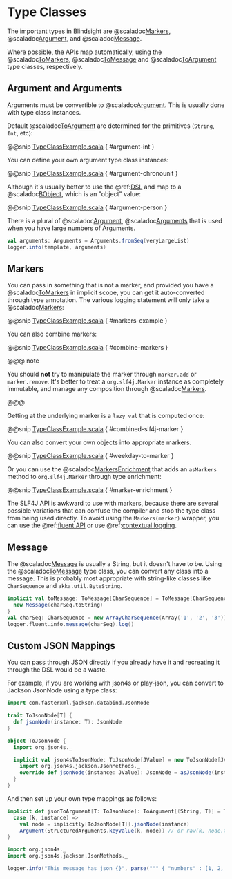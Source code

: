 # Type Classes

The important types in Blindsight are @scaladoc[Markers](com.tersesystems.blindsight.Markers), @scaladoc[Argument](com.tersesystems.blindsight.Argument), and  @scaladoc[Message](com.tersesystems.blindsight.Message).

 Where possible, the APIs map automatically, using the @scaladoc[ToMarkers](com.tersesystems.blindsight.ToMarkers), @scaladoc[ToMessage](com.tersesystems.blindsight.ToMessage) and @scaladoc[ToArgument](com.tersesystems.blindsight.ToArgument) type classes, respectively.

## Argument and Arguments

Arguments must be convertible to @scaladoc[Argument](com.tersesystems.blindsight.Argument).  This is usually done with type class instances.

Default @scaladoc[ToArgument](com.tersesystems.blindsight.ToArgument) are determined for the primitives (`String`, `Int`, etc):

@@snip [TypeClassExample.scala](../../../test/scala/example/typeclasses/TypeClassExample.scala) { #argument-int }

You can define your own argument type class instances:

@@snip [TypeClassExample.scala](../../../test/scala/example/typeclasses/TypeClassExample.scala) { #argument-chronounit }

Although it's usually better to use the @ref:[DSL](dsl.md) and map to a @scaladoc[BObject](com.tersesystems.blindsight.AST.BObject), which is an "object" value:

@@snip [TypeClassExample.scala](../../../test/scala/example/typeclasses/TypeClassExample.scala) { #argument-person }

There is a plural of @scaladoc[Argument](com.tersesystems.blindsight.Argument), @scaladoc[Arguments](com.tersesystems.blindsight.Arguments) that is used when you have large numbers of Arguments.

```scala
val arguments: Arguments = Arguments.fromSeq(veryLargeList)
logger.info(template, arguments)
```

## Markers

You can pass in something that is not a marker, and provided you have a @scaladoc[ToMarkers](com.tersesystems.blindsight.ToMarkers) in implicit scope, you can get it auto-converted through type annotation.  The various logging statement will only take a @scaladoc[Markers](com.tersesystems.blindsight.Markers):

@@snip [TypeClassExample.scala](../../../test/scala/example/typeclasses/TypeClassExample.scala) { #markers-example }

You can also combine markers:

@@snip [TypeClassExample.scala](../../../test/scala/example/typeclasses/TypeClassExample.scala) { #combine-markers }

@@@ note

You should **not** try to manipulate the marker through `marker.add` or `marker.remove`.  It's better to treat a `org.slf4j.Marker` instance as completely immutable, and manage any composition through @scaladoc[Markers](com.tersesystems.blindsight.Markers).

@@@

Getting at the underlying marker is a `lazy val` that is computed once:

@@snip [TypeClassExample.scala](../../../test/scala/example/typeclasses/TypeClassExample.scala) { #combined-slf4j-marker }

You can also convert your own objects into appropriate markers.

@@snip [TypeClassExample.scala](../../../test/scala/example/typeclasses/TypeClassExample.scala) { #weekday-to-marker }

Or you can use the @scaladoc[MarkersEnrichment](com.tersesystems.blindsight.MarkersEnrichment) that adds an `asMarkers` method to `org.slf4j.Marker` through type enrichment:

@@snip [TypeClassExample.scala](../../../test/scala/example/typeclasses/TypeClassExample.scala)  { #marker-enrichment }

The SLF4J API is awkward to use with markers, because there are several possible variations that can confuse the compiler and stop the type class from being used directly.  To avoid using the `Markers(marker)` wrapper, you can use the @ref:[fluent API](fluent.md) or use @ref:[contextual logging](context.md).

## Message

The @scaladoc[Message](com.tersesystems.blindsight.Message) is usually a String, but it doesn't have to be.  Using the @scaladoc[ToMessage](com.tersesystems.blindsight.ToMessage) type class, you can convert any class into a message.  This is probably most appropriate with string-like classes like `CharSequence` and `akka.util.ByteString`.

```scala
implicit val toMessage: ToMessage[CharSequence] = ToMessage[CharSequence] { charSeq =>
  new Message(charSeq.toString)
}
val charSeq: CharSequence = new ArrayCharSequence(Array('1', '2', '3'))
logger.fluent.info.message(charSeq).log()
```

## Custom JSON Mappings

You can pass through JSON directly if you already have it and recreating it through the DSL would be a waste.

For example, if you are working with json4s or play-json, you can convert to Jackson JsonNode using a type class:

```scala
import com.fasterxml.jackson.databind.JsonNode

trait ToJsonNode[T] {
  def jsonNode(instance: T): JsonNode
}

object ToJsonNode {
  import org.json4s._

  implicit val json4sToJsonNode: ToJsonNode[JValue] = new ToJsonNode[JValue] {
    import org.json4s.jackson.JsonMethods._
    override def jsonNode(instance: JValue): JsonNode = asJsonNode(instance)
  }
}
```

And then set up your own type mappings as follows:

```scala
implicit def jsonToArgument[T: ToJsonNode]: ToArgument[(String, T)] = ToArgument {
  case (k, instance) =>
    val node = implicitly[ToJsonNode[T]].jsonNode(instance)
    Argument(StructuredArguments.keyValue(k, node)) // or raw(k, node.toPrettyString)
}

import org.json4s._
import org.json4s.jackson.JsonMethods._

logger.info("This message has json {}", parse(""" { "numbers" : [1, 2, 3, 4] } """))
```

